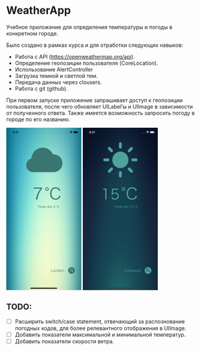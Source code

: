 # WeatherApp

Учебное приложение для определения температуры и погоды в конкретном городе.

Было создано в рамках курса и для отработки следующих навыков:

- Работа с API (https://openweathermap.org/api).
- Определение геопозиции пользователя (CoreLocation).
- Использование AlertController
- Загрузка темной и светлой тем.
- Передача данных через clousers.
- Работа с git (github).

При первом запуске приложение запрашивает доступ к геопозиции пользователя, после чего обновляет UILabel’ы и UIImage в зависимости от полученного ответа. Также имеется возможность запросить погоду в городе по его названию.

<p float="left">
    <img src="assets/light-theme-example.png" alt="drawing" width="200" />
    <img src="assets/dark-theme-example.png" alt="drawing" width="200" />
</p>



## TODO:
- [ ] Расширить switch/case statement, отвечающий за распознование погодных кодов, для более релевантного отображения в UIImage.
- [ ] Добавить показатели максимальной и минимальной температур.
- [ ] Добавить показатели скорости ветра.